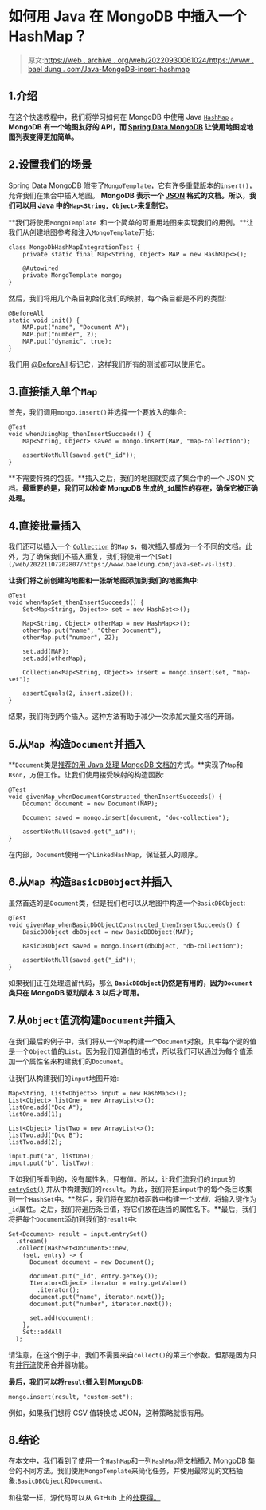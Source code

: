 # 如何用 Java 在 MongoDB 中插入一个 HashMap？

> 原文:[https://web . archive . org/web/20220930061024/https://www . bael dung . com/Java-MongoDB-insert-hashmap](https://web.archive.org/web/20220930061024/https://www.baeldung.com/java-mongodb-insert-hashmap)

## 1.介绍

在这个快速教程中，我们将学习如何在 MongoDB 中使用 Java [`HashMap`](/web/20221107202807/https://www.baeldung.com/java-hashmap) 。 **MongoDB 有一个地图友好的 API，而 [Spring Data MongoDB](/web/20221107202807/https://www.baeldung.com/spring-data-mongodb-tutorial) 让使用地图或地图列表变得更加简单。**

## 2.设置我们的场景

Spring Data MongoDB 附带了`MongoTemplate`，它有许多重载版本的`insert()`，允许我们在集合中插入地图。 **MongoDB 表示一个 [JSON](/web/20221107202807/https://www.baeldung.com/java-json) 格式的文档。所以，我们可以用 Java 中的`Map<String, Object>`来复制它。**

**我们将使用`MongoTemplate `和一个简单的可重用地图来实现我们的用例。**让我们从创建地图参考和注入`MongoTemplate`开始:

```
class MongoDbHashMapIntegrationTest {
    private static final Map<String, Object> MAP = new HashMap<>();

    @Autowired
    private MongoTemplate mongo;
}
```

然后，我们将用几个条目初始化我们的映射，每个条目都是不同的类型:

```
@BeforeAll
static void init() {
    MAP.put("name", "Document A");
    MAP.put("number", 2);
    MAP.put("dynamic", true);
}
```

我们用 [@BeforeAll](/web/20221107202807/https://www.baeldung.com/junit-before-beforeclass-beforeeach-beforeall) 标记它，这样我们所有的测试都可以使用它。

## 3.直接插入单个`Map`

首先，我们调用`mongo.insert()`并选择一个要放入的集合:

```
@Test
void whenUsingMap_thenInsertSucceeds() {
    Map<String, Object> saved = mongo.insert(MAP, "map-collection");

    assertNotNull(saved.get("_id"));
}
```

**不需要特殊的包装。**插入之后，我们的地图就变成了集合中的一个 JSON 文档。**最重要的是，我们可以检查 MongoDB 生成的`_id`属性的存在，确保它被正确处理。**

## 4.直接批量插入

我们还可以插入一个 [`Collection`](/web/20221107202807/https://www.baeldung.com/java-collections) 的`Map` s，每次插入都成为一个不同的文档。此外，为了确保我们不插入重复，我们将使用一个`[Set](/web/20221107202807/https://www.baeldung.com/java-set-vs-list).`

**让我们将之前创建的地图和一张新地图添加到我们的地图集中:**

```
@Test
void whenMapSet_thenInsertSucceeds() {
    Set<Map<String, Object>> set = new HashSet<>();

    Map<String, Object> otherMap = new HashMap<>();
    otherMap.put("name", "Other Document");
    otherMap.put("number", 22);

    set.add(MAP);
    set.add(otherMap);

    Collection<Map<String, Object>> insert = mongo.insert(set, "map-set");

    assertEquals(2, insert.size());
}
```

结果，我们得到两个插入。这种方法有助于减少一次添加大量文档的开销。

## 5.从`Map `构造`Document`并插入

**`Document`类是[推荐的用 Java 处理 MongoDB 文档的](https://web.archive.org/web/20221107202807/https://www.mongodb.com/docs/drivers/java/sync/v4.3/fundamentals/data-formats/documents/#overview)方式。**实现了`Map`和`Bson`，方便工作。让我们使用接受映射的构造函数:

```
@Test
void givenMap_whenDocumentConstructed_thenInsertSucceeds() {
    Document document = new Document(MAP);

    Document saved = mongo.insert(document, "doc-collection");

    assertNotNull(saved.get("_id"));
}
```

在内部，`Document`使用一个`LinkedHashMap`，保证插入的顺序。

## 6.从`Map `构造`BasicDBObject`并插入

虽然首选的是`Document`类，但是我们也可以从地图中构造一个`BasicDBObject`:

```
@Test
void givenMap_whenBasicDbObjectConstructed_thenInsertSucceeds() {
    BasicDBObject dbObject = new BasicDBObject(MAP);

    BasicDBObject saved = mongo.insert(dbObject, "db-collection");

    assertNotNull(saved.get("_id"));
}
```

如果我们正在处理遗留代码，那么 **`BasicDBObject`仍然是有用的，因为`Document`类只在 MongoDB 驱动版本 3 以后才可用。**

## 7.从`Object`值流构建`Document`并插入

在我们最后的例子中，我们将从一个`Map`构建一个`Document`对象，其中每个键的值是一个`Object`值的`List`。因为我们知道值的格式，所以我们可以通过为每个值添加一个属性名来构建我们的`Document`。

让我们从构建我们的`input`地图开始:

```
Map<String, List<Object>> input = new HashMap<>();
List<Object> listOne = new ArrayList<>();
listOne.add("Doc A");
listOne.add(1);

List<Object> listTwo = new ArrayList<>();
listTwo.add("Doc B");
listTwo.add(2);

input.put("a", listOne);
input.put("b", listTwo);
```

正如我们所看到的，没有属性名，只有值。所以，让我们[流](/web/20221107202807/https://www.baeldung.com/java-streams)我们的`input`的 [`entrySet()`](/web/20221107202807/https://www.baeldung.com/java-map-entries-methods) 并从中构建我们的`result`。为此，我们将把`input`中的每个条目收集到一个`HashSet`中。**然后，我们将在累加器函数中构建一个*文档*，将输入键作为`_id`属性。之后，我们将遍历条目值，将它们放在适当的属性名下。**最后，我们将把每个`Document`添加到我们的`result`中:

```
Set<Document> result = input.entrySet()
  .stream()
  .collect(HashSet<Document>::new, 
    (set, entry) -> {
      Document document = new Document();

      document.put("_id", entry.getKey());
      Iterator<Object> iterator = entry.getValue()
        .iterator();
      document.put("name", iterator.next());
      document.put("number", iterator.next());

      set.add(document);
    }, 
    Set::addAll
  );
```

请注意，在这个例子中，我们不需要来自`collect()`的第三个参数。但那是因为只有[并行流](/web/20221107202807/https://www.baeldung.com/java-when-to-use-parallel-stream)使用合并器功能。

**最后，我们可以将`result`插入到 MongoDB:**

```
mongo.insert(result, "custom-set");
```

例如，如果我们想将 CSV 值转换成 JSON，这种策略就很有用。

## 8.结论

在本文中，我们看到了使用一个`HashMap`和一列`HashMap`将文档插入 MongoDB 集合的不同方法。我们使用`MongoTemplate`来简化任务，并使用最常见的文档抽象:`BasicDBObject`和`Document`。

和往常一样，源代码可以从 GitHub 上的[处获得。](https://web.archive.org/web/20221107202807/https://github.com/eugenp/tutorials/tree/master//persistence-modules/spring-boot-persistence-mongodb-3)